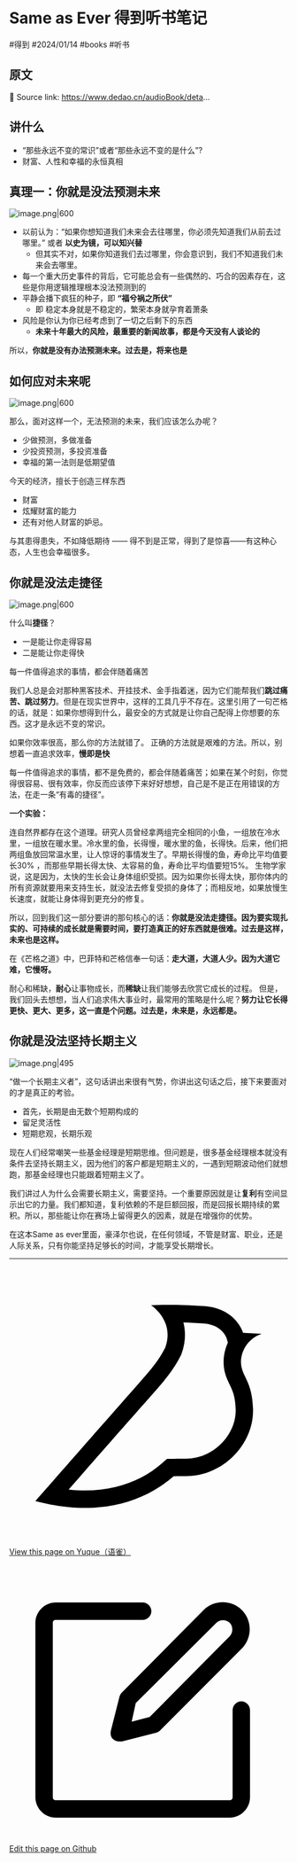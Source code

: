 
# Same as Ever 得到听书笔记


<Badge type="info">#得到</Badge> <Badge type="warning">#2024/01/14</Badge> <Badge type="danger">#books</Badge> <Badge type="info">#听书</Badge> 

## 原文

🔗 Source link: https://www.dedao.cn/audioBook/deta...

## 讲什么

- “那些永远不变的常识”或者“那些永远不变的是什么”? 
- 财富、人性和幸福的永恒真相

## 真理一：你就是没法预测未来

![image.png|600](https://od-1310531898.cos.ap-beijing.myqcloud.com/202401141613804.png)

- 以前认为：“如果你想知道我们未来会去往哪里，你必须先知道我们从前去过哪里。” 或者 **以史为镜，可以知兴替**
	- 但其实不对，如果你知道我们去过哪里，你会意识到，我们不知道我们未来会去哪里。
- 每一个重大历史事件的背后，它可能总会有一些偶然的、巧合的因素存在，这些是你用逻辑推理根本没法预测到的
- 平静会播下疯狂的种子，即 **“福兮祸之所伏”**
	- 即 稳定本身就是不稳定的，繁荣本身就孕育着萧条
- 风险是你认为你已经考虑到了一切之后剩下的东西
	- **未来十年最大的风险，最重要的新闻故事，都是今天没有人谈论的**

所以，**你就是没有办法预测未来。过去是，将来也是**


## 如何应对未来呢

![image.png|600](https://od-1310531898.cos.ap-beijing.myqcloud.com/202401141626834.png)

那么，面对这样一个，无法预测的未来，我们应该怎么办呢？
-  少做预测，多做准备
-  少投资预测，多投资准备
- 幸福的第一法则是低期望值

今天的经济，擅长于创造三样东西
- 财富
- 炫耀财富的能力
- 还有对他人财富的妒忌。

与其患得患失，不如降低期待 —— 得不到是正常，得到了是惊喜——有这种心态，人生也会幸福很多。

## 你就是没法走捷径

![image.png|600](https://od-1310531898.cos.ap-beijing.myqcloud.com/202401141632089.png)

什么叫**捷径**？
- 一是能让你走得容易
- 二是能让你走得快

每一件值得追求的事情，都会伴随着痛苦

我们人总是会对那种黑客技术、开挂技术、金手指着迷，因为它们能帮我们**跳过痛苦、跳过努力**。但是在现实世界中，这样的工具几乎不存在。这里引用了一句芒格的话，就是：如果你想得到什么，最安全的方式就是让你自己配得上你想要的东西。这才是永远不变的常识。

如果你效率很高，那么你的方法就错了。 正确的方法就是艰难的方法。所以，别想着一直追求效率，**慢即是快**

每一件值得追求的事情，都不是免费的，都会伴随着痛苦；如果在某个时刻，你觉得很容易、很有效率，你反而应该停下来好好想想，自己是不是正在用错误的方法，在走一条“有毒的捷径”。

**一个实验：**

连自然界都存在这个道理。研究人员曾经拿两组完全相同的小鱼，一组放在冷水里，一组放在暖水里。冷水里的鱼，长得慢，暖水里的鱼，长得快。后来，他们把两组鱼放回常温水里，让人惊讶的事情发生了。早期长得慢的鱼，寿命比平均值要长30% ，而那些早期长得太快、太容易的鱼，寿命比平均值要短15%。
生物学家说，这是因为，太快的生长会让身体组织受损。因为如果你长得太快，那你体内的所有资源就要用来支持生长，就没法去修复受损的身体了；而相反地，如果放慢生长速度，就能让身体得到更充分的修复。

所以，回到我们这一部分要讲的那句核心的话：**你就是没法走捷径。因为要实现扎实的、可持续的成长就是需要时间，要打造真正的好东西就是很难。过去是这样，未来也是这样。**


在《芒格之道》中，巴菲特和芒格信奉一句话：**走大道，大道人少。因为大道它难，它慢呀。**

耐心和稀缺，**耐心**让事物成长，而**稀缺**让我们能够去欣赏它成长的过程。
但是，我们回头去想想，当人们追求伟大事业时，最常用的策略是什么呢？**努力让它长得更快、更大、更多，这一直是个问题。过去是，未来是，永远都是。**

## 你就是没法坚持长期主义

![image.png|495](https://od-1310531898.cos.ap-beijing.myqcloud.com/202401141639308.png)

“做一个长期主义者”，这句话讲出来很有气势，你讲出这句话之后，接下来要面对的才是真正的考验。

- 首先，长期是由无数个短期构成的
- 留足灵活性
- 短期悲观，长期乐观

现在人们经常嘲笑一些基金经理是短期思维。但问题是，很多基金经理根本就没有条件去坚持长期主义，因为他们的客户都是短期主义的，一遇到短期波动他们就想跑，那基金经理也只能跟着短期主义了。


我们讲过人为什么会需要长期主义，需要坚持。一个重要原因就是让**复利**有空间显示出它的力量。我们都知道，复利依赖的不是巨额回报，而是回报长期持续的累积。所以，那些能让你在赛场上留得更久的因素，就是在增强你的优势。

在这本Same as ever里面，豪泽尔也说，在任何领域，不管是财富、职业，还是人际关系，只有你能坚持足够长的时间，才能享受长期增长。


---
<div class="liguwe-doc-footer">
            <div class="liguwe-doc-footer-edit-link">
                <p class="liguwe-doc-footer-p">
                    <svg t="1687912573060" class="icon" viewBox="0 0 1024 1024" version="1.1" xmlns="http://www.w3.org/2000/svg" p-id="1498">
                        <path d="M854.6 370.6c-9.9-39.4 9.9-102.2 73.4-124.4l-67.9-3.6s-25.7-90-143.6-98c-117.8-8.1-194.9-3-195-3 0.1 0 87.4 55.6 52.4 154.7-25.6 52.5-65.8 95.6-108.8 144.7-1.3 1.3-2.5 2.6-3.5 3.7C319.4 605 96 860 96 860c245.9 64.4 410.7-6.3 508.2-91.1 20.5-0.2 35.9-0.3 46.3-0.3 135.8 0 250.6-117.6 245.9-248.4-3.2-89.9-31.9-110.2-41.8-149.6z m-204.1 334c-10.6 0-26.2 0.1-46.8 0.3l-23.6 0.2-17.8 15.5c-47.1 41-104.4 71.5-171.4 87.6-52.5 12.6-110 16.2-172.7 9.6 18-20.5 36.5-41.6 55.4-63.1 92-104.6 173.8-197.5 236.9-268.5l1.4-1.4 1.3-1.5c4.1-4.6 20.6-23.3 24.7-28.1 9.7-11.1 17.3-19.9 24.5-28.6 30.7-36.7 52.2-67.8 69-102.2l1.6-3.3 1.2-3.4c13.7-38.8 15.4-76.9 6.2-112.8 22.5 0.7 46.5 1.9 71.7 3.6 33.3 2.3 55.5 12.9 71.1 29.2 5.8 6 10.2 12.5 13.4 18.7 1 2 1.7 3.6 2.3 5l5 17.7c-15.7 34.5-19.9 73.3-11.4 107.2 3 11.8 6.9 22.4 12.3 34.4 2.1 4.7 9.5 20.1 11 23.3 10.3 22.7 15.4 43 16.7 78.7 3.3 94.6-82.7 181.9-182 181.9z"
                              p-id="1499" ></path>
                    </svg>
                    <a href="https://www.yuque.com/liguwe/post/27b086f5-4074-5ef2-908e-f697b587b80b" target="_blank" class="liguwe-doc-footer-edit-link-a">
                        View this page on Yuque（语雀）
                    </a>
                </p>
                <p class="liguwe-doc-footer-p">
                    <svg t="1687913054251" class="icon" viewBox="0 0 1024 1024" version="1.1" xmlns="http://www.w3.org/2000/svg" p-id="5173"><path d="M853.333333 501.333333c-17.066667 0-32 14.933333-32 32v320c0 6.4-4.266667 10.666667-10.666666 10.666667H170.666667c-6.4 0-10.666667-4.266667-10.666667-10.666667V213.333333c0-6.4 4.266667-10.666667 10.666667-10.666666h320c17.066667 0 32-14.933333 32-32s-14.933333-32-32-32H170.666667c-40.533333 0-74.666667 34.133333-74.666667 74.666666v640c0 40.533333 34.133333 74.666667 74.666667 74.666667h640c40.533333 0 74.666667-34.133333 74.666666-74.666667V533.333333c0-17.066667-14.933333-32-32-32z"  p-id="5174"></path><path d="M405.333333 484.266667l-32 125.866666c-2.133333 10.666667 0 23.466667 8.533334 29.866667 6.4 6.4 14.933333 8.533333 23.466666 8.533333h8.533334l125.866666-32c6.4-2.133333 10.666667-4.266667 14.933334-8.533333l300.8-300.8c38.4-38.4 38.4-102.4 0-140.8-38.4-38.4-102.4-38.4-140.8 0L413.866667 469.333333c-4.266667 4.266667-6.4 8.533333-8.533334 14.933334z m59.733334 23.466666L761.6 213.333333c12.8-12.8 36.266667-12.8 49.066667 0 12.8 12.8 12.8 36.266667 0 49.066667L516.266667 558.933333l-66.133334 17.066667 14.933334-68.266667z"  p-id="5175"></path></svg>
                    <a href="https://github.com/liguwe/liguwe.github.io/blob/master/docs/27b086f5-4074-5ef2-908e-f697b587b80b.md" target="_blank" class="liguwe-doc-footer-edit-link-a">Edit this page on Github</a>
                </p>
            </div>
            <div id="liguwe-comment"></div></div>